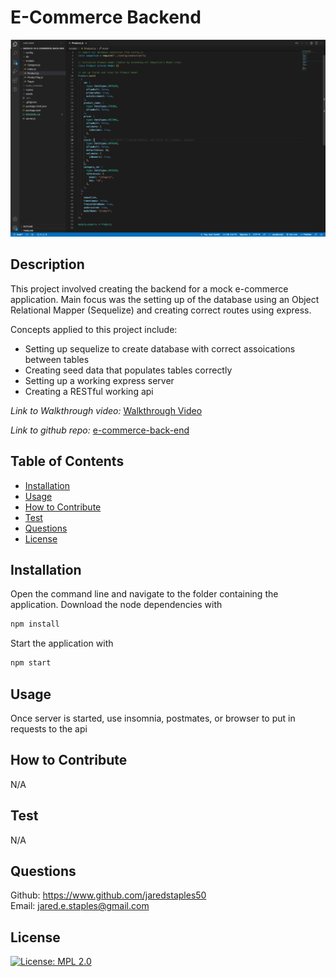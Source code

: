 # E-Commerce Backend

![e-commerce-app](./assets/e-commerce.png)

## Description

This project involved creating the backend for a mock e-commerce application. Main focus was the setting up of the database using an Object Relational Mapper (Sequelize) and creating correct routes using express.

Concepts applied to this project include:

- Setting up sequelize to create database with correct assoications between tables
- Creating seed data that populates tables correctly
- Setting up a working express server
- Creating a RESTful working api

_Link to Walkthrough video:_ [Walkthrough Video](https://drive.google.com/file/d/1kaau6TP0U9d2U8jwusW_d1F3fS0d2YS-/view)

_Link to github repo:_ [e-commerce-back-end](https://github.com/jstaples50/module-13-e-commerce-back-end)

## Table of Contents

- [Installation](#installation)
- [Usage](#usage)
- [How to Contribute](#how-to-contribute)
- [Test](#test)
- [Questions](#questions)
- [License](#license)

## Installation

Open the command line and navigate to the folder containing the application. Download the node dependencies with

```bash
npm install
```

Start the application with

```bash
npm start
```

## Usage

Once server is started, use insomnia, postmates, or browser to put in requests to the api

## How to Contribute

N/A

## Test

N/A

## Questions

Github: https://www.github.com/jaredstaples50<br>
Email: jared.e.staples@gmail.com

## License

[![License: MPL 2.0](https://img.shields.io/badge/License-MPL_2.0-brightgreen.svg)](https://opensource.org/licenses/MPL-2.0)

